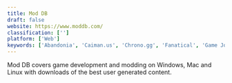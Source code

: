 ```yaml
---
title: Mod DB
draft: false 
website: https://www.moddb.com/
classification: ['']
platform: ['Web']
keywords: ['Abandonia', 'Caiman.us', 'Chrono.gg', 'Fanatical', 'Game Jolt', 'Groupees', 'Humble Bundle', 'Indie DB', 'Indie Royale', 'Nexus Mods', 'RPGMaker.net', 'Reloaded.org', 'Retrospec', 'Steam', 'Steam Workshop', 'The Free Bundle', 'The Indie Gala', 'The Indie Game Magazine', 'itch.io']
---
```

Mod DB covers game development and modding on Windows, Mac and Linux with downloads of the best user generated content.